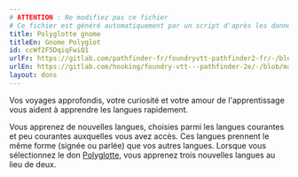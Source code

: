 ```yaml
---
# ATTENTION : Ne modifiez pas ce fichier
# Ce fichier est généré automatiquement par un script d'après les données du module Foundry VTT officiel et de sa traduction
title: Polyglotte gnome
titleEn: Gnome Polyglot
id: ccWf2F5DqiqFwiQ1
urlFr: https://gitlab.com/pathfinder-fr/foundryvtt-pathfinder2-fr/-/blob/master/data/feats/ccWf2F5DqiqFwiQ1.htm
urlEn: https://gitlab.com/hooking/foundry-vtt---pathfinder-2e/-/blob/master/packs/data/feats.db/gnome-polyglot.json
layout: dons
---
```

Vos voyages approfondis, votre curiosité et votre amour de l'apprentissage vous aident à apprendre les langues rapidement.

Vous apprenez de nouvelles langues, choisies parmi les langues courantes et peu courantes auxquelles vous avez accès. Ces langues prennent le même forme (signée ou parlée) que vos autres langues. Lorsque vous sélectionnez le don [Polyglotte](polyglotte.html), vous apprenez trois nouvelles langues au lieu de deux.
